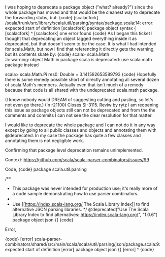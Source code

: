 I was hoping to deprecate a package object ("what? already?") since the whole package has moved and that would be the cleanest way to deprecate the forwarding stubs, but:
{code}
[scalacfork] /scala/trunk/src/library/scala/util/parsing/syntax/package.scala:14: error: expected start of definition
[scalacfork] package object syntax {
[scalacfork] ^
[scalacfork] one error found
{code}
As I began this ticket I thought that deprecating an object tagged everything inside it as deprecated, but that doesn't seem to be the case.  It is what I had intended for scala.Math, but now I find that referencing it directly gets the warning, but its contents skate by:
{code}
scala> scala.Math   
<console>:5: warning: object Math in package scala is deprecated: use scala.math package instead

scala> scala.Math.Pi
res0: Double = 3.141592653589793
{code}
Hopefully there is some remedy possible short of directly annotating all several dozen of scala.Math's members.  Actually even that isn't much of a remedy because that code is all shared with the undeprecated scala.math package.

(I know nobody would DREAM of suggesting cutting and pasting, so let's not even go there.)
(In r21100) Closes SI-3115. Reviw by rytz
I am reopening this issue as package objects still can not be deprecated and from the the comments and commits I can not see the clear resolution for that matter. 

I would like to deprecate the whole package and I can not do it in any way except by going to all public classes and objects and annotating them with @deprecated. In my case the package has quite a few classes and annotating them is not negligible work.


Confirming that package level deprecation remains unimplemented.

Context: https://github.com/scala/scala-parser-combinators/issues/99

Code,
{code}
package scala.util.parsing

/**
  * This package was never intended for production use; it's really more of a code sample demonstrating how to use parser combinators.
  *
  * Use [[https://index.scala-lang.org/ The Scala Library Index]] to find alternative JSON parsing libraries.
  */
@deprecated("Use The Scala Library Index to find alternatives: https://index.scala-lang.org/", "1.0.6")
package object json {}
{code}

Error,

{code}
[error] scala-parser-combinators/shared/src/main/scala/scala/util/parsing/json/package.scala:9: expected start of definition
[error] package object json {}
[error] ^
{code}
